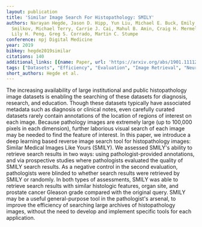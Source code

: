 ```yaml
---
layout: publication
title: 'Similar Image Search For Histopathology: SMILY'
authors: Narayan Hegde, Jason D. Hipp, Yun Liu, Michael E. Buck, Emily Reif, Daniel
  Smilkov, Michael Terry, Carrie J. Cai, Mahul B. Amin, Craig H. Mermel, Phil Q. Nelson,
  Lily H. Peng, Greg S. Corrado, Martin C. Stumpe
conference: npj Digital Medicine
year: 2019
bibkey: hegde2019similar
citations: 140
additional_links: [{name: Paper, url: 'https://arxiv.org/abs/1901.11112'}]
tags: ["Datasets", "Efficiency", "Evaluation", "Image Retrieval", "Neural Hashing"]
short_authors: Hegde et al.
---
```

The increasing availability of large institutional and public histopathology
image datasets is enabling the searching of these datasets for diagnosis,
research, and education. Though these datasets typically have associated
metadata such as diagnosis or clinical notes, even carefully curated datasets
rarely contain annotations of the location of regions of interest on each
image. Because pathology images are extremely large (up to 100,000 pixels in
each dimension), further laborious visual search of each image may be needed to
find the feature of interest. In this paper, we introduce a deep learning based
reverse image search tool for histopathology images: Similar Medical Images
Like Yours (SMILY). We assessed SMILY's ability to retrieve search results in
two ways: using pathologist-provided annotations, and via prospective studies
where pathologists evaluated the quality of SMILY search results. As a negative
control in the second evaluation, pathologists were blinded to whether search
results were retrieved by SMILY or randomly. In both types of assessments,
SMILY was able to retrieve search results with similar histologic features,
organ site, and prostate cancer Gleason grade compared with the original query.
SMILY may be a useful general-purpose tool in the pathologist's arsenal, to
improve the efficiency of searching large archives of histopathology images,
without the need to develop and implement specific tools for each application.